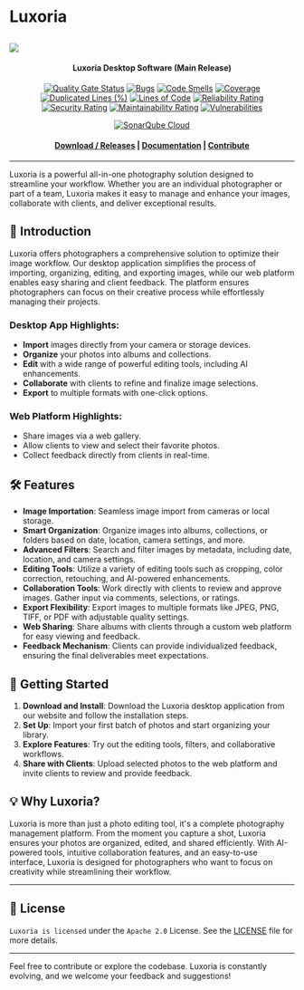 # Luxoria

<image src="./docs/.assets/Luxoria_logo.png"></image>
----------------  

<div align="center">
<h4 align="center">
  Luxoria Desktop Software (Main Release)
</h4>

[![Quality Gate Status](https://sonarcloud.io/api/project_badges/measure?project=LuxoriaSoft_Luxoria&metric=alert_status)](https://sonarcloud.io/summary/new_code?id=LuxoriaSoft_Luxoria)
[![Bugs](https://sonarcloud.io/api/project_badges/measure?project=LuxoriaSoft_Luxoria&metric=bugs)](https://sonarcloud.io/summary/new_code?id=LuxoriaSoft_Luxoria)
[![Code Smells](https://sonarcloud.io/api/project_badges/measure?project=LuxoriaSoft_Luxoria&metric=code_smells)](https://sonarcloud.io/summary/new_code?id=LuxoriaSoft_Luxoria)
[![Coverage](https://sonarcloud.io/api/project_badges/measure?project=LuxoriaSoft_Luxoria&metric=coverage)](https://sonarcloud.io/summary/new_code?id=LuxoriaSoft_Luxoria)
[![Duplicated Lines (%)](https://sonarcloud.io/api/project_badges/measure?project=LuxoriaSoft_Luxoria&metric=duplicated_lines_density)](https://sonarcloud.io/summary/new_code?id=LuxoriaSoft_Luxoria)
[![Lines of Code](https://sonarcloud.io/api/project_badges/measure?project=LuxoriaSoft_Luxoria&metric=ncloc)](https://sonarcloud.io/summary/new_code?id=LuxoriaSoft_Luxoria)
[![Reliability Rating](https://sonarcloud.io/api/project_badges/measure?project=LuxoriaSoft_Luxoria&metric=reliability_rating)](https://sonarcloud.io/summary/new_code?id=LuxoriaSoft_Luxoria)
[![Security Rating](https://sonarcloud.io/api/project_badges/measure?project=LuxoriaSoft_Luxoria&metric=security_rating)](https://sonarcloud.io/summary/new_code?id=LuxoriaSoft_Luxoria)
[![Maintainability Rating](https://sonarcloud.io/api/project_badges/measure?project=LuxoriaSoft_Luxoria&metric=sqale_rating)](https://sonarcloud.io/summary/new_code?id=LuxoriaSoft_Luxoria)
[![Vulnerabilities](https://sonarcloud.io/api/project_badges/measure?project=LuxoriaSoft_Luxoria&metric=vulnerabilities)](https://sonarcloud.io/summary/new_code?id=LuxoriaSoft_Luxoria)

</div>

<div align="center">

[![SonarQube Cloud](https://sonarcloud.io/images/project_badges/sonarcloud-dark.svg)](https://sonarcloud.io/summary/new_code?id=LuxoriaSoft_Luxoria)

</div>

<h4 align="center">
  <a href="https://github.com/Luxoria-EIP/Luxoria/releases">Download / Releases</a> |
  <a href="./docs">Documentation</a> |
  <a href="./docs/CONTRIBUTING.md">Contribute</a>
</h4>

----------------

Luxoria is a powerful all-in-one photography solution designed to streamline your workflow. Whether you are an individual photographer or part of a team, Luxoria makes it easy to manage and enhance your images, collaborate with clients, and deliver exceptional results.

## 📸 **Introduction**

Luxoria offers photographers a comprehensive solution to optimize their image workflow. Our desktop application simplifies the process of importing, organizing, editing, and exporting images, while our web platform enables easy sharing and client feedback. The platform ensures photographers can focus on their creative process while effortlessly managing their projects.

### **Desktop App Highlights**:
- **Import** images directly from your camera or storage devices.
- **Organize** your photos into albums and collections.
- **Edit** with a wide range of powerful editing tools, including AI enhancements.
- **Collaborate** with clients to refine and finalize image selections.
- **Export** to multiple formats with one-click options.

### **Web Platform Highlights**:
- Share images via a web gallery.
- Allow clients to view and select their favorite photos.
- Collect feedback directly from clients in real-time.

## 🛠️ **Features**

- **Image Importation**: Seamless image import from cameras or local storage.
- **Smart Organization**: Organize images into albums, collections, or folders based on date, location, camera settings, and more.
- **Advanced Filters**: Search and filter images by metadata, including date, location, and camera settings.
- **Editing Tools**: Utilize a variety of editing tools such as cropping, color correction, retouching, and AI-powered enhancements.
- **Collaboration Tools**: Work directly with clients to review and approve images. Gather input via comments, selections, or ratings.
- **Export Flexibility**: Export images to multiple formats like JPEG, PNG, TIFF, or PDF with adjustable quality settings.
- **Web Sharing**: Share albums with clients through a custom web platform for easy viewing and feedback.
- **Feedback Mechanism**: Clients can provide individualized feedback, ensuring the final deliverables meet expectations.

## 🚀 **Getting Started**

1. **Download and Install**: Download the Luxoria desktop application from our website and follow the installation steps.
2. **Set Up**: Import your first batch of photos and start organizing your library.
3. **Explore Features**: Try out the editing tools, filters, and collaborative workflows.
4. **Share with Clients**: Upload selected photos to the web platform and invite clients to review and provide feedback.

## 💡 **Why Luxoria?**

Luxoria is more than just a photo editing tool, it's a complete photography management platform. From the moment you capture a shot, Luxoria ensures your photos are organized, edited, and shared efficiently. With AI-powered tools, intuitive collaboration features, and an easy-to-use interface, Luxoria is designed for photographers who want to focus on creativity while streamlining their workflow.

---

## 📄 **License**

`Luxoria is licensed` under the `Apache 2.0` License. See the [LICENSE](./LICENSE) file for more details.

---

Feel free to contribute or explore the codebase. Luxoria is constantly evolving, and we welcome your feedback and suggestions!